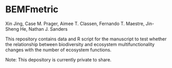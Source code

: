 # BEMFmetric

Xin Jing, Case M. Prager, Aimee T. Classen, Fernando T. Maestre, Jin-Sheng He, Nathan J. Sanders

This repository contains data and R script for the manuscript to test whether the relationship between biodiversity and ecosystem multifunctionality changes with the number of ecosystem functions.

Note: This depository is currently private to share.
